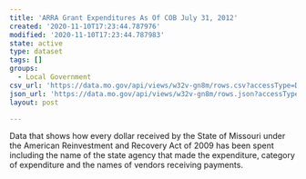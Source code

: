 ```yaml
---
title: 'ARRA Grant Expenditures As Of COB July 31, 2012'
created: '2020-11-10T17:23:44.787976'
modified: '2020-11-10T17:23:44.787983'
state: active
type: dataset
tags: []
groups:
  - Local Government
csv_url: 'https://data.mo.gov/api/views/w32v-gn8m/rows.csv?accessType=DOWNLOAD'
json_url: 'https://data.mo.gov/api/views/w32v-gn8m/rows.json?accessType=DOWNLOAD'
layout: post

---
```

Data that shows how every dollar received by the State of Missouri under the American Reinvestment and Recovery Act of 2009 has been spent including the name of the state agency that made the expenditure, category of expenditure and the names of vendors receiving payments.
